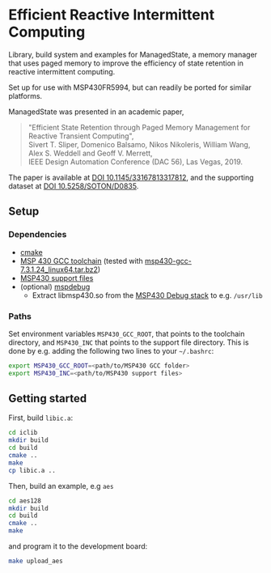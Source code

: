 # Efficient Reactive Intermittent Computing

Library, build system and examples for ManagedState, a memory manager that uses paged memory to improve the efficiency of state retention in reactive intermittent computing.


Set up for use with MSP430FR5994, but can readily be ported for similar platforms.

ManagedState was presented in an academic paper,

> "Efficient State Retention through Paged Memory Management for Reactive Transient Computing",<br />
> Sivert T. Sliper, Domenico Balsamo, Nikos Nikoleris, William Wang, Alex S. Weddell and Geoff V. Merrett,<br />
> IEEE Design Automation Conference (DAC 56), Las Vegas, 2019.<br />

The paper is available at [DOI 10.1145/33167813317812](https://doi.org/10.1145/3316781.3317812), and the supporting dataset at [DOI 10.5258/SOTON/D0835](http://dx.doi.org/10.5258/SOTON/D0835).

## Setup

### Dependencies
  + [cmake](https://cmake.org/)
  + [MSP 430 GCC toolchain](http://software-dl.ti.com/msp430/msp430_public_sw/mcu/msp430/MSPGCC/6_0_1_0/index_FDS.html) (tested with [msp430-gcc-7.3.1.24_linux64.tar.bz2](http://software-dl.ti.com/msp430/msp430_public_sw/mcu/msp430/MSPGCC/6_0_1_0/exports/msp430-gcc-7.3.1.24_linux64.tar.bz2))
  + [MSP430 support files](http://software-dl.ti.com/msp430/msp430_public_sw/mcu/msp430/MSPGCC/6_0_1_0/exports/msp430-gcc-support-files-1.205.zip)
  + (optional) [mspdebug](https://github.com/dlbeer/mspdebug)
    + Extract libmsp430.so from the [MSP430 Debug stack](http://software-dl.ti.com/msp430/msp430_public_sw/mcu/msp430/MSPDS/3_13_0_001/index_FDS.html) to e.g. `/usr/lib`

### Paths
Set environment variables `MSP430_GCC_ROOT`, that points to the toolchain directory, and `MSP430_INC` that points to the support file directory. This is done by e.g. adding the following two lines to your `~/.bashrc`:

```bash
export MSP430_GCC_ROOT=<path/to/MSP430 GCC folder>
export MSP430_INC=<path/to/MSP430 support files>
```

## Getting started
First, build `libic.a`:
```bash
cd iclib
mkdir build
cd build
cmake ..
make
cp libic.a ..
```

Then, build an example, e.g `aes`

```bash
cd aes128
mkdir build
cd build
cmake ..
make
```

and program it to the development board:

```bash
make upload_aes
```
